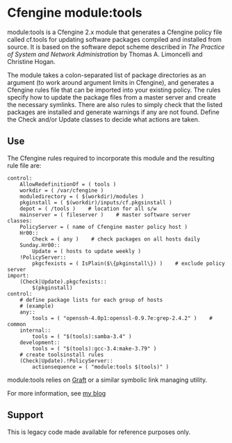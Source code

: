 # Cfengine module:tools

module:tools is a Cfengine 2.x module that generates a Cfengine policy file
called cf.tools for updating software packages compiled and installed from
source. It is based on the software depot scheme described in _The Practice of
System and Network Administration_ by Thomas A. Limoncelli and Christine Hogan.

The module takes a colon-separated list of package directories as an
argument (to work around argument limits in Cfengine), and generates a
Cfengine rules file that can be imported into your existing policy. The
rules specify how to update the package files from a master server and
create the necessary symlinks. There are also rules to simply check that
the listed packages are installed and generate warnings if any are not
found. Define the Check and/or Update classes to decide what actions are
taken.

## Use

The Cfengine rules required to incorporate this module and the resulting
rule file are:

    control:
        AllowRedefinitionOf = ( tools )
        workdir = ( /var/cfengine )
        moduledirectory = ( $(workdir)/modules )
        pkginstall = ( $(workdir)/inputs/cf.pkgsinstall )
        depot = ( /tools )    # location for all s/w
        mainserver = ( fileserver )    # master software server
    classes:
        PolicyServer = ( name of Cfengine master policy host )
        Hr00::
            Check = ( any )    # check packages on all hosts daily
        Sunday.Hr00::
            Update = ( hosts to update weekly )
        !PolicyServer::
            pkgcfexists = ( IsPlain($\{pkginstall\}) )    # exclude policy server
    import:
        (Check|Update).pkgcfexists::
            $(pkginstall)
    control:
        # define package lists for each group of hosts
        # (example)
        any::
            tools = ( "openssh-4.0p1:openssl-0.9.7e:grep-2.4.2" )    # common
        internal::
            tools = ( "$(tools):samba-3.4" )
        development::
            tools = ( "$(tools):gcc-3.4:make-3.79" )
        # create toolsinstall rules
        (Check|Update).!PolicyServer::
            actionsequence = ( "module:tools $(tools)" )

module:tools relies on [Graft](http://freshmeat.net/projects/graft/) or a
similar symbolic link managing utility.

For more information, see [my blog](http://www.big-bubbles.fluff.org/blogs/bubbles/blog/2005/08/05/automated-software-update-with-cfengine/)

## Support

This is legacy code made available for reference purposes only.
